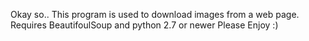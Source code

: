 Okay so..
This program is used to download images from a web page. 
Requires BeautifoulSoup and python 2.7 or newer
Please Enjoy :)
